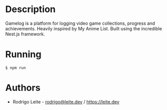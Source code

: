 # Description

Gamelog is a platform for logging video game collections, progress and achievements. Heavily inspired by My Anime List. Built using the incredible Nest.js framework.

# Running

```
$ npm run
```

# Authors
* Rodrigo Leite - rodrigo@leite.dev / https://leite.dev
